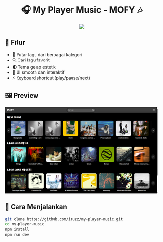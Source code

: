 <h1 align="center">🎧 My Player Music - MOFY 🎶</h1>

<p align="center">
  <img src="https://github.com/iruzz/my-player-music/image/mofy_favicon.jpeg" width="800"/>
</p>

## 🌟 Fitur

- 🎵 Putar lagu dari berbagai kategori
- 🔍 Cari lagu favorit
- 🌓 Tema gelap estetik
- 🎨 UI smooth dan interaktif
- ⚡ Keyboard shortcut (play/pause/next)

## 🖼️ Preview

![Preview](yes.png) <!-- Ganti sesuai path kalau upload langsung -->

## 🚀 Cara Menjalankan

```bash
git clone https://github.com/iruzz/my-player-music.git
cd my-player-music
npm install
npm run dev
